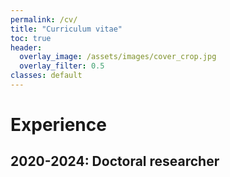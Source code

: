 ```yaml
---
permalink: /cv/
title: "Curriculum vitae"
toc: true
header:
  overlay_image: /assets/images/cover_crop.jpg
  overlay_filter: 0.5
classes: default
---
```



# Experience
## 2020-2024: Doctoral researcher 





